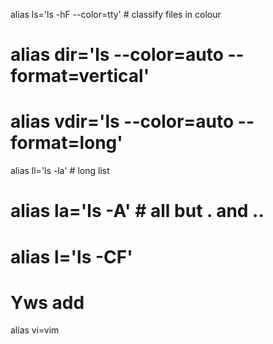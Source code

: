alias ls='ls -hF --color=tty'                 # classify files in colour
# alias dir='ls --color=auto --format=vertical'
# alias vdir='ls --color=auto --format=long'
alias ll='ls -la'                             # long list
# alias la='ls -A'                              # all but . and ..
# alias l='ls -CF'                              #
#
# Yws add
alias vi=vim
